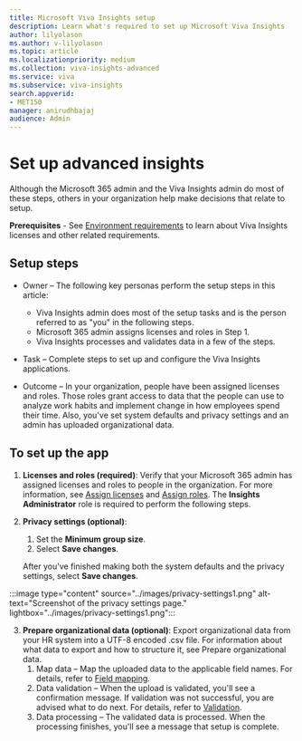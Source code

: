 ```yaml
---
title: Microsoft Viva Insights setup
description: Learn what's required to set up Microsoft Viva Insights 
author: lilyolason
ms.author: v-lilyolason
ms.topic: article
ms.localizationpriority: medium 
ms.collection: viva-insights-advanced 
ms.service: viva 
ms.subservice: viva-insights 
search.appverid: 
- MET150 
manager: anirudhbajaj
audience: Admin
---
```


# Set up advanced insights

Although the Microsoft 365 admin and the Viva Insights admin do most of these steps, others in your organization help make decisions that relate to setup.

**Prerequisites** - See [Environment requirements](./environment-requirements.md) to learn about Viva Insights licenses and other related requirements.

## Setup steps

* Owner – The following key personas perform the setup steps in this article:
    * Viva Insights admin does most of the setup tasks and is the person referred to as "you" in the following steps.
    * Microsoft 365 admin assigns licenses and roles in Step 1.
    * Viva Insights processes and validates data in a few of the steps.

* Task – Complete steps to set up and configure the Viva Insights applications.

* Outcome – In your organization, people have been assigned licenses and roles. Those roles grant access to data that the people can use to analyze work habits and implement change in how employees spend their time. Also, you've set system defaults and privacy settings and an admin has uploaded organizational data.

## To set up the app

1. **Licenses and roles (required)**: Verify that your Microsoft 365 admin has assigned licenses and roles to people in the organization. For more information, see [Assign licenses](./assign-licenses.md) and [Assign roles](./assign-user-roles.md). The **Insights Administrator** role is required to perform the following steps.

2. **Privacy settings (optional)**:
    1. Set the **Minimum group size**.
    1. Select **Save changes**.

    After you've finished making both the system defaults and the privacy settings, select **Save changes**.
    
:::image type="content" source="../images/privacy-settings1.png" alt-text="Screenshot of the privacy settings page." lightbox="../images/privacy-settings1.png":::

3. **Prepare organizational data (optional)**: Export organizational data from your HR system into a UTF-8 encoded .csv file. For information about what data to export and how to structure it, see Prepare organizational data.
    1. Map data – Map the uploaded data to the applicable field names. For details, refer to [Field mapping](../admin/upload-org-data-first.md#field-mapping).
    1. Data validation – When the upload is validated, you'll see a confirmation message. If validation was not successful, you are advised what to do next. For details, refer to [Validation](../admin/upload-org-data-first.md#validation).
    1. Data processing – The validated data is processed. When the processing finishes, you'll see a message that setup is complete.


